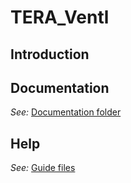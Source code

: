 # TERA_Ventl

## Introduction


## Documentation

*See:* [Documentation folder](./FLD_Documentation/)

## Help

*See:* [Guide files](./FLD_GuideFiles/)